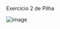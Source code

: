 Exercício 2 de Pilha

![image](https://user-images.githubusercontent.com/99506287/231769070-b0a46bb5-eb7e-4a64-b06b-31647f23be88.png)
